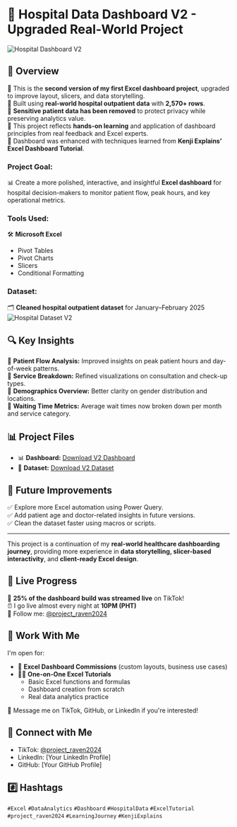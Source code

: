 # 🏥 Hospital Data Dashboard V2 - Upgraded Real-World Project

![Hospital Dashboard V2](hospital_dashboard_v2.png)

## 📌 Overview

🔹 This is the **second version of my first Excel dashboard project**, upgraded to improve layout, slicers, and data storytelling.  
🔹 Built using **real-world hospital outpatient data** with **2,570+ rows**.  
🔹 **Sensitive patient data has been removed** to protect privacy while preserving analytics value.  
🔹 This project reflects **hands-on learning** and application of dashboard principles from real feedback and Excel experts.  
🔹 Dashboard was enhanced with techniques learned from **Kenji Explains’ Excel Dashboard Tutorial**.  

### **Project Goal:**

📊 Create a more polished, interactive, and insightful **Excel dashboard** for hospital decision-makers to monitor patient flow, peak hours, and key operational metrics.

### **Tools Used:**

🛠 **Microsoft Excel**  
- Pivot Tables  
- Pivot Charts  
- Slicers  
- Conditional Formatting  

### **Dataset:**

🗂 **Cleaned hospital outpatient dataset** for January–February 2025  
![Hospital Dataset V2](hospital_dataset_v2.png)

## 🔍 Key Insights

🔹 **Patient Flow Analysis:** Improved insights on peak patient hours and day-of-week patterns.  
🔹 **Service Breakdown:** Refined visualizations on consultation and check-up types.  
🔹 **Demographics Overview:** Better clarity on gender distribution and locations.  
🔹 **Waiting Time Metrics:** Average wait times now broken down per month and service category.

## 📊 Project Files

- 📊 **Dashboard:** [Download V2 Dashboard](https://github.com/Raven-D3v/data-analytics-portfolio/blob/main/Project/Hospital%20Data%20Dashboard%20V2/Hospital_Dashboard_V2.xlsx)  
- 📁 **Dataset:** [Download V2 Dataset](https://github.com/Raven-D3v/data-analytics-portfolio/blob/main/Project/Hospital%20Data%20Dashboard%20V2/Hospital_Dataset_V2.csv)

## 🚀 Future Improvements

✅ Explore more Excel automation using Power Query.  
✅ Add patient age and doctor-related insights in future versions.  
✅ Clean the dataset faster using macros or scripts.  

---

This project is a continuation of my **real-world healthcare dashboarding journey**, providing more experience in **data storytelling, slicer-based interactivity**, and **client-ready Excel design**.

## 🎥 Live Progress

🔴 **25% of the dashboard build was streamed live** on TikTok!  
⏰ I go live almost every night at **10PM (PHT)**  
📱 Follow me: [@project_raven2024](https://www.tiktok.com/@project_raven2024)

## 💬 Work With Me

I'm open for:
- 💼 **Excel Dashboard Commissions** (custom layouts, business use cases)  
- 👨‍🏫 **One-on-One Excel Tutorials**  
  - Basic Excel functions and formulas  
  - Dashboard creation from scratch  
  - Real data analytics practice  

📩 Message me on TikTok, GitHub, or LinkedIn if you're interested!

## 🔗 Connect with Me

- TikTok: [@project_raven2024](https://www.tiktok.com/@project_raven2024)  
- LinkedIn: [Your LinkedIn Profile]  
- GitHub: [Your GitHub Profile]  

## #️⃣ Hashtags

`#Excel` `#DataAnalytics` `#Dashboard` `#HospitalData` `#ExcelTutorial`  
`#project_raven2024` `#LearningJourney` `#KenjiExplains`

